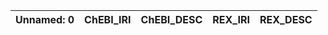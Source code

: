 | Unnamed: 0   | ChEBI_IRI   | ChEBI_DESC   | REX_IRI   | REX_DESC   |
|--------------|-------------|--------------|-----------|------------|